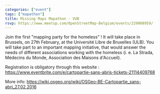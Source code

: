 ```yaml
---
categories: ["event"]
tags: ["mapathon"]
title: Missing Maps Mapathon - VUB
rsvp: https://www.meetup.com/OpenStreetMap-Belgium/events/229008959/
---
```


Join the first "mapping party for the homeless" ! It will take place in Brussels, on 27th February, at the Université Libre de Bruxelles (ULB).
You will take part to an important mapping initiative, that would answer the needs of different associations working with the homeless (i. e. La Strada, Médecins du Monde, Association des Maisons d'Accueil).

Registration is obligatory through this website : <https://www.eventbrite.com/e/cartopartie-sans-abris-tickets-21114409768>

More info: <https://wiki.osgeo.org/wiki/OSGeo-BE-Cartopartie_sans-abri_27.02.2016>
